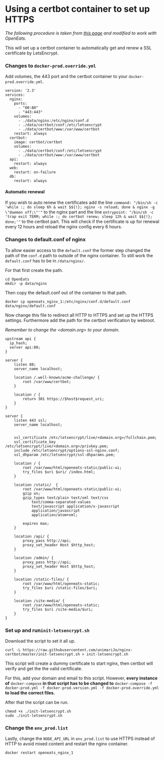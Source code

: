 # Using a certbot container to set up HTTPS

*The following procedure is taken from [this page](https://github.com/wmnnd/nginx-certbot) and modified to work with OpenEats.*

This will set up a certbot container to automatically get and renew a SSL certificate by LetsEncrypt.

### Changes to `docker-prod.override.yml`

Add volumes, the 443 port and the certbot container to your `docker-prod.override.yml`.

```
version: '2.3'
services:
  nginx:
    ports:
      - "80:80"
      - "443:443"
    volumes:
      - ./data/nginx:/etc/nginx/conf.d
      - ./data/certbot/conf:/etc/letsencrypt
      - ./data/certbot/www:/var/www/certbot
    restart: always
  certbot:
    image: certbot/certbot
    volumes:
      - ./data/certbot/conf:/etc/letsencrypt
      - ./data/certbot/www:/var/www/certbot
  api:
    restart: always
  web:
    restart: on-failure
  db:
    restart: always
```

#### Automatic renewal

If you wish to auto renew the certificates add the line
`command: "/bin/sh -c 'while :; do sleep 6h & wait $${!}; nginx -s reload; done & nginx -g \"daemon off;\"'"`
to the nginx part and the line
`entrypoint: "/bin/sh -c 'trap exit TERM; while :; do certbot renew; sleep 12h & wait $${!}; done;'"`
to the certbot part.
This will check if the certificate is up for renewal every 12 hours and reload the nginx config every 6 hours.


### Changes to default.conf of nginx

To allow easier access to the `default.conf` the former step changed the path of the `conf.d` path to outside of the nginx container. To still work the `default.conf` has to be in `/data/nginx/`.

For that first create the path.

``` 
cd OpenEats
mkdir -p data/nginx
```

Then copy the default.conf out of the container to that path.

`docker cp openeats_nginx_1:/etc/nginx/conf.d/default.conf data/nginx/default.conf`

Now change this file to redirect all HTTP to HTTPS and set up the HTTPS settings. Furthermore add the path for the certbot verification by webroot.

*Remember to change the \<domain.org\> to your domain.*

```
upstream api {
  ip_hash;
  server api:80;
}

server {
    listen 80;
    server_name localhost;

    location /.well-known/acme-challenge/ {
        root /var/www/certbot;
    }

    location / {
        return 301 https://$host$request_uri;
    }
}

server {
    listen 443 ssl;
    server_name localhost;

    
    ssl_certificate /etc/letsencrypt/live/<domain.org>/fullchain.pem;
    ssl_certificate_key /etc/letsencrypt/live/<domain.org>/privkey.pem;
    include /etc/letsencrypt/options-ssl-nginx.conf;
    ssl_dhparam /etc/letsencrypt/ssl-dhparams.pem;

    location / {
        root /var/www/html/openeats-static/public-ui;
        try_files $uri $uri/ /index.html;
    }

    location /static/  {
        root /var/www/html/openeats-static/public-ui;
        gzip on;
        gzip_types text/plain text/xml text/css
            text/comma-separated-values
            text/javascript application/x-javascript
            application/javascript
            application/atom+xml;

        expires max;
    }

    location /api/ {
        proxy_pass http://api;
        proxy_set_header Host $http_host;
    }

    location /admin/ {
        proxy_pass http://api;
        proxy_set_header Host $http_host;
    }

    location /static-files/ {
        root /var/www/html/openeats-static;
        try_files $uri /static-files/$uri;
    }

    location /site-media/ {
        root /var/www/html/openeats-static;
        try_files $uri /site-media/$uri;
    }
}
```

### Set up and run`init-letsencrypt.sh`

Download the script to set it all up.

`curl -L https://raw.githubusercontent.com/unimariJo/nginx-certbot/master/init-letsencrypt.sh > init-letsencrypt.sh`

This script will create a dummy certificate to start nginx, then certbot will verify and get the the valid certificate. 

For this, add your domain and email to this script. However, **every instance of** `docker-compose` **in that script has to be changed to** `docker-compose -f docker-prod.yml -f docker-prod.version.yml -f docker-prod.override.yml` **to load the correct files.**

After that the script can be run.

```
chmod +x ./init-letsencrypt.sh
sudo ./init-letsencrypt.sh
``` 

### Change the `env_prod.list`

Lastly, change the `NODE_API_URL` in `env_prod.list` to use HTTPS instead of HTTP to avoid mixed content and restart the nginx container.

`docker restart openeats_nginx_1`



